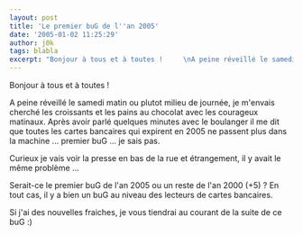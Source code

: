 ```yaml
---
layout: post
title: 'Le premier buG de l''an 2005'
date: '2005-01-02 11:25:29'
author: j0k
tags: blabla
excerpt: "Bonjour à tous et à toutes !     \nA peine réveillé le samedi matin ou plutot milieu de journée, je m'envais cherché les croissants et les pains au chocolat avec les courageux matinaux. Après avoir parlé quelques minutes avec le boulanger il me dit que toutes les cartes bancaires qui expirent en 2005 ne passent plus dans la machine ... premier buG ... je sais pas.      …"
---
```


Bonjour à tous et à toutes !

A peine réveillé le samedi matin ou plutot milieu de journée, je m'envais cherché les croissants et les pains au chocolat avec les courageux matinaux. Après avoir parlé quelques minutes avec le boulanger il me dit que toutes les cartes bancaires qui expirent en 2005 ne passent plus dans la machine ... premier buG ... je sais pas.

Curieux je vais voir la presse en bas de la rue et étrangement, il y avait le même problème ...

Serait-ce le premier buG de l'an 2005 ou un reste de l'an 2000 (+5) ?   En tout cas, il y a bien un buG au niveau des lecteurs de cartes bancaires.

Si j'ai des nouvelles fraiches, je vous tiendrai au courant de la suite de ce buG :)
